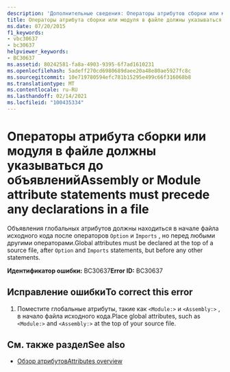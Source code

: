 ```yaml
---
description: 'Дополнительные сведения: Операторы атрибутов сборки или модуля должны предшествовать любым объявлениям в файле'
title: Операторы атрибута сборки или модуля в файле должны указываться до объявлений
ms.date: 07/20/2015
f1_keywords:
- vbc30637
- bc30637
helpviewer_keywords:
- BC30637
ms.assetid: 80242581-fa8a-4903-9395-6f7ad1610231
ms.openlocfilehash: 5adeff270cd6980689daee20a48e80ae5927fc8c
ms.sourcegitcommit: 10e719780594efc781b15295e499c66f316068b8
ms.translationtype: MT
ms.contentlocale: ru-RU
ms.lasthandoff: 02/14/2021
ms.locfileid: "100435334"
---
```

# <a name="assembly-or-module-attribute-statements-must-precede-any-declarations-in-a-file"></a><span data-ttu-id="353d2-103">Операторы атрибута сборки или модуля в файле должны указываться до объявлений</span><span class="sxs-lookup"><span data-stu-id="353d2-103">Assembly or Module attribute statements must precede any declarations in a file</span></span>

<span data-ttu-id="353d2-104">Объявления глобальных атрибутов должны находиться в начале файла исходного кода после операторов `Option` и `Imports` , но перед любыми другими операторами.</span><span class="sxs-lookup"><span data-stu-id="353d2-104">Global attributes must be declared at the top of a source file, after `Option` and `Imports` statements, but before any other statements.</span></span>  
  
 <span data-ttu-id="353d2-105">**Идентификатор ошибки:** BC30637</span><span class="sxs-lookup"><span data-stu-id="353d2-105">**Error ID:** BC30637</span></span>  
  
## <a name="to-correct-this-error"></a><span data-ttu-id="353d2-106">Исправление ошибки</span><span class="sxs-lookup"><span data-stu-id="353d2-106">To correct this error</span></span>  
  
1. <span data-ttu-id="353d2-107">Поместите глобальные атрибуты, такие как `<Module:>` и `<Assembly:>` , в начало файла исходного кода.</span><span class="sxs-lookup"><span data-stu-id="353d2-107">Place global attributes, such as `<Module:>` and `<Assembly:>` at the top of your source file.</span></span>  
  
## <a name="see-also"></a><span data-ttu-id="353d2-108">См. также раздел</span><span class="sxs-lookup"><span data-stu-id="353d2-108">See also</span></span>

- [<span data-ttu-id="353d2-109">Обзор атрибутов</span><span class="sxs-lookup"><span data-stu-id="353d2-109">Attributes overview</span></span>](../programming-guide/concepts/attributes/index.md)

